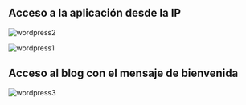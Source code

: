 
## Acceso a la aplicación desde la IP

![wordpress2](https://user-images.githubusercontent.com/72433702/152315586-4e77b00f-e01b-485e-b698-993a354c6414.PNG)




![wordpress1](https://user-images.githubusercontent.com/72433702/152315606-1132f0c1-b0d9-440a-b8e1-0b7ab73a999f.PNG)



## Acceso al blog con el mensaje de bienvenida

![wordpress3](https://user-images.githubusercontent.com/72433702/152319998-23bffac3-fcf9-4e9a-af06-2550b30dc878.PNG)
